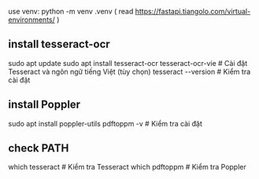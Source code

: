 use venv: python -m venv .venv ( read https://fastapi.tiangolo.com/virtual-environments/ )

## install tesseract-ocr

sudo apt update
sudo apt install tesseract-ocr tesseract-ocr-vie # Cài đặt Tesseract và ngôn ngữ tiếng Việt (tùy chọn)
tesseract --version # Kiểm tra cài đặt

## install Poppler

sudo apt install poppler-utils
pdftoppm -v # Kiểm tra cài đặt

## check PATH

which tesseract # Kiểm tra Tesseract
which pdftoppm # Kiểm tra Poppler
